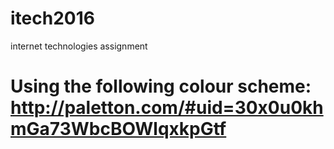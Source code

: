 # itech2016
internet technologies assignment

# Using the following colour scheme: http://paletton.com/#uid=30x0u0khmGa73WbcBOWlqxkpGtf
